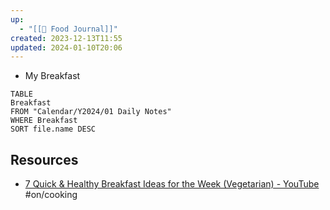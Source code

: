 ```yaml
---
up:
  - "[[🍲 Food Journal]]"
created: 2023-12-13T11:55
updated: 2024-01-10T20:06
---
```



- My Breakfast
```dataview
TABLE
Breakfast
FROM "Calendar/Y2024/01 Daily Notes"
WHERE Breakfast
SORT file.name DESC
```


## Resources

- [7 Quick & Healthy Breakfast Ideas for the Week (Vegetarian) - YouTube](https://www.youtube.com/watch?v=zeqeWQb9FCY&t=10s) #on/cooking 
